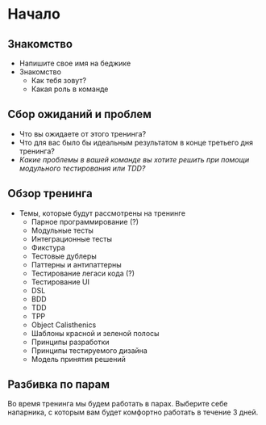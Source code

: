 # Начало

## Знакомство
* Напишите свое имя на беджике
* Знакомство
  * Как тебя зовут?
  * Какая роль в команде

## Сбор ожиданий и проблем
* Что вы ожидаете от этого тренинга?
* Что для вас было бы идеальным результатом в конце третьего дня тренинга?
* *Какие проблемы в вашей команде вы хотите решить при помощи модульного тестирования или TDD?*

## Обзор тренинга
* Темы, которые будут рассмотрены на тренинге
  * Парное программирование (?)
  * Модульные тесты
  * Интеграционные тесты
  * Фикстура
  * Тестовые дублеры
  * Паттерны и антипаттерны
  * Тестирование легаси кода (?)
  * Тестирование UI
  * DSL
  * BDD
  * TDD
  * TPP
  * Object Calisthenics
  * Шаблоны красной и зеленой полосы
  * Принципы разработки
  * Принципы тестируемого дизайна
  * Модель принятия решений

## Разбивка по парам
Во время тренинга мы будем работать в парах. Выберите себе напарника, с которым вам будет комфортно работать в течение 3 дней.
